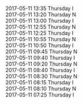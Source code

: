 2017-05-11 13:35 Thursday  I  
2017-05-11 13:20 Thursday  N  
2017-05-11 13:00 Thursday  I  
2017-05-11 12:55 Thursday  N  
2017-05-11 12:25 Thursday  I  
2017-05-11 10:55 Thursday  N  
2017-05-11 10:50 Thursday  I  
2017-05-11 09:45 Thursday  N  
2017-05-11 09:40 Thursday  I  
2017-05-11 09:20 Thursday  N  
2017-05-11 08:40 Thursday  I  
2017-05-11 08:30 Thursday  N  
2017-05-11 08:15 Thursday  I  
2017-05-11 08:10 Thursday  N  
2017-05-11 07:25 Thursday  I  
